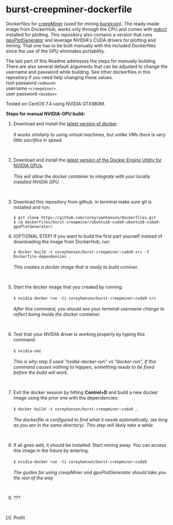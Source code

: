 # burst-creepminer-dockerfile
Dockerfiles for [creepMiner](https://github.com/Creepsky/creepMiner) (used for mining [burstcoin](https://www.burst-coin.org/)). The ready-made image from DockerHub, works only through the CPU and comes with [mdcct](https://github.com/Mirkic7/mdcct) installed for plotting. This repository also contains a version that runs [gpuPlotGenerator](https://github.com/bhamon/gpuPlotGenerator) and leverage NVIDIA's CUDA drivers for plotting and mining. That one has to be built manually with the included Dockerfiles since the use of the GPU eliminates portability.

The last part of this Readme addresses the steps for manually building. There are also several default arguments that can be adjusted to change the username and password while building. See other dockerfiles in this repository if you need help changing these values.<br>
root password `<edmund>`<br>
username `<creepminer>`<br>
user password `<booboo>`

Tested on CentOS 7.4 using NVIDIA GTX980M.

**Steps for manual NVIDIA-GPU build:**<br>
1. Download and install the [latest version of docker](https://docs.docker.com/engine/installation/).<br><br>
    _It works similarly to using virtual machines, but unlike VMs there is very little sacrifice in speed._
<br>

2. Download and install the [latest version of the Docker Engine Utility for NVIDIA GPUs](https://github.com/NVIDIA/nvidia-docker).<br><br>
    _This will allow the docker container to integrate with your locally installed NVIDIA GPU._
<br>

3. Download this repository from github. in terminal make sure git is installed and run:<br><br>
    `$ git clone https://github.com/coreyryanhanson/dockerfiles.git`<br>
    `$ cd dockerfiles/burst-creepminer/ubuntu16-cuda9-ubuntu16-cuda9-gpuPlotGenerator/`<br>

4. (OPTIONAL STEP) If you want to build the first part yourself instead of downloading the image from DockerHub, run:<br><br>
    `$ docker build -t coreyhanson/burst-creepminer:cuda9-src -f Dockerfile-dependencies .`<br><br>
    _This creates a docker image that is ready to build ccminer._
<br>

5. Start the docker image that you created by running:<br><br>
    `$ nvidia-docker run -ti coreyhanson/burst-creepminer:cuda9-src`<br><br>
    _After this command, you should see your terminal username change to reflect being inside the docker container._
<br>

6. Test that your NVIDIA driver is working properly by typing this command:<br><br>
    `$ nvidia-smi`<br><br>
    _This is why step 5 used "nvidia-docker-run" vs "docker-run", If this command causes nothing to happen, something needs to be fixed before the build will work._
<br>

7. Exit the docker session by hitting **Control+D** and build a new docker image using the prior one with the dependencies:<br><br>
    `$ docker build -t coreyhanson/burst-creepminer:cuda9 .`<br><br>
    _The dockerfile is configured to find what it needs automatically, (as long as you are in the same directory). This step will likely take a while._
<br>

8. If all goes well, it should be installed. Start mining away. You can access this image in the future by entering:<br><br>
    `$ nvidia-docker run -ti coreyhanson/burst-creepminer:cuda9`<br><br>
    _The guides for using creepMiner and gpuPlotGenerator should take you the rest of the way_
<br>

9. ???
<br>

10. Profit
<!-- -->
<br>
